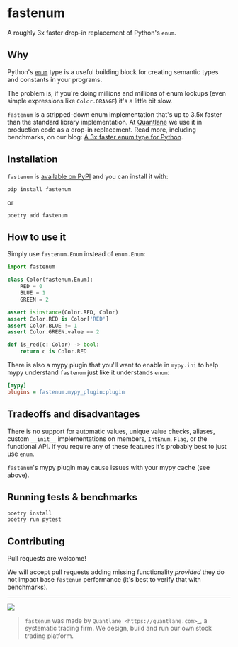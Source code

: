# fastenum

A roughly 3x faster drop-in replacement of Python's ``enum``.


## Why

Python's [`enum`](https://docs.python.org/3/library/enum.html) type is a useful building block for creating semantic types and constants in your programs.

The problem is, if you're doing millions and millions of enum lookups (even simple expressions like `Color.ORANGE`) it's a little bit slow.

`fastenum` is a stripped-down enum implementation that's up to 3.5x faster than the standard library implementation. At [Quantlane](https://quantlane.com) we use it in production code as a drop-in replacement. Read more, including benchmarks, on our blog: [A 3x faster enum type for Python](https://quantlane.com/blog/fastenum/).


## Installation

`fastenum` is [available on PyPI](https://pypi.org/project/fastenum/) and you can install it with:

```shell
pip install fastenum
```

or

```shell
poetry add fastenum
```

## How to use it

Simply use `fastenum.Enum` instead of `enum.Enum`:

```python
import fastenum

class Color(fastenum.Enum):
    RED = 0
    BLUE = 1
    GREEN = 2

assert isinstance(Color.RED, Color)
assert Color.RED is Color['RED']
assert Color.BLUE != 1
assert Color.GREEN.value == 2

def is_red(c: Color) -> bool:
    return c is Color.RED
```

There is also a mypy plugin that you'll want to enable in `mypy.ini` to help mypy understand `fastenum` just like it understands `enum`:

```ini
[mypy]
plugins = fastenum.mypy_plugin:plugin
```


## Tradeoffs and disadvantages

There is no support for automatic values, unique value checks, aliases, custom `__init__` implementations on members, `IntEnum`, `Flag`, or the functional API. If you require any of these features it's probably best to just use `enum`.

`fastenum`'s mypy plugin may cause issues with your mypy cache (see above).


## Running tests & benchmarks

```shell
poetry install
poetry run pytest
```

## Contributing

Pull requests are welcome!

We will accept pull requests adding missing functionality *provided* they do not impact base `fastenum` performance (it's best to verify that with benchmarks).

---

![](quantlane.png)

> `fastenum` was made by `Quantlane <https://quantlane.com>`_, a systematic trading firm.
> We design, build and run our own stock trading platform.
